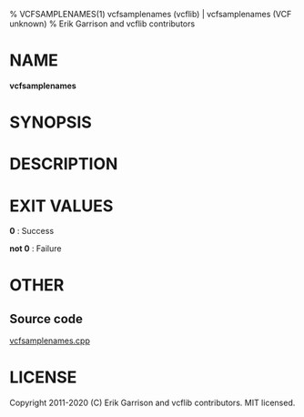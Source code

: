 % VCFSAMPLENAMES(1) vcfsamplenames (vcflib) | vcfsamplenames (VCF unknown)
% Erik Garrison and vcflib contributors

# NAME

**vcfsamplenames**

# SYNOPSIS



# DESCRIPTION







# EXIT VALUES

**0**
: Success

**not 0**
: Failure

# OTHER

## Source code

[vcfsamplenames.cpp](https://github.com/vcflib/vcflib/blob/master/src/vcfsamplenames.cpp)

# LICENSE

Copyright 2011-2020 (C) Erik Garrison and vcflib contributors. MIT licensed.

<!--
  Created with ./scripts/bin2md.rb scripts/bin2md-template.erb
-->
